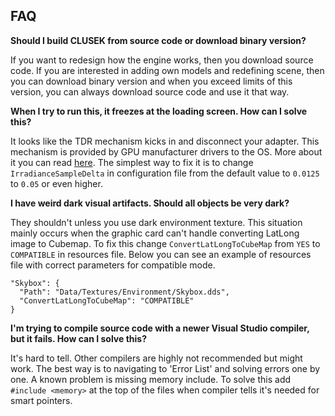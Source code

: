 ## FAQ

**Should I build CLUSEK from source code or download binary version?**

If you want to redesign how the engine works, then you download source code. If you are interested in adding own models and redefining scene, then you can download binary version and when you exceed limits of this version, you can always download source code and use it that way.

**When I try to run this, it freezes at the loading screen. How can I solve this?**

It looks like the TDR mechanism kicks in and disconnect your adapter. This mechanism is provided by GPU manufacturer drivers to the OS. More about it you can read [here](https://docs.nvidia.com/gameworks/content/developertools/desktop/timeout_detection_recovery.htm). The simplest way to fix it is to change `IrradianceSampleDelta` in configuration file from the default value to `0.0125` to `0.05` or even higher.

**I have weird dark visual artifacts. Should all objects be very dark?**

They shouldn't unless you use dark environment texture. This situation mainly occurs when the graphic card can't handle converting LatLong image to Cubemap. To fix this change `ConvertLatLongToCubeMap` from `YES` to `COMPATIBLE` in resources file. Below you can see an example of resources file with correct parameters for compatible mode.

```
"Skybox": {
  "Path": "Data/Textures/Environment/Skybox.dds",
  "ConvertLatLongToCubeMap": "COMPATIBLE"
}
```

**I'm trying to compile source code with a newer Visual Studio compiler, but it fails. How can I solve this?**

It's hard to tell. Other compilers are highly not recommended but might work. The best way is to navigating to 'Error List' and solving errors one by one. A known problem is missing memory include. To solve this add ``#include <memory>`` at the top of the files when compiler tells it's needed for smart pointers.